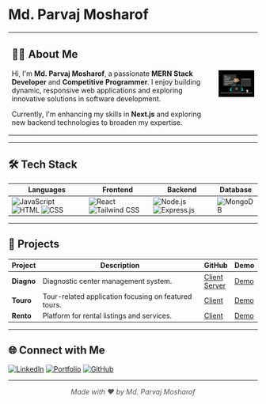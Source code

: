 # Md. Parvaj Mosharof

<table>
  <tr>
    <td>
      <h2>👨‍💻 About Me</h2>
      <p>Hi, I'm <strong>Md. Parvaj Mosharof</strong>, a passionate <strong>MERN Stack Developer</strong> and <strong>Competitive Programmer</strong>. I enjoy building dynamic, responsive web applications and exploring innovative solutions in software development.</p>
      <p>Currently, I'm enhancing my skills in <strong>Next.js</strong> and exploring new backend technologies to broaden my expertise.</p>
    </td>
    <td>
      <img src="https://github.com/mdparvajmosharof/mdparvajmosharof/blob/main/UI%20Developer.gif" alt="Coding GIF" width="300" align="right"/>
    </td>
  </tr>
</table>

---

## 🛠️ Tech Stack

| Languages | Frontend | Backend | Database |
|-----------|----------|---------|----------|
| ![JavaScript](https://img.shields.io/badge/-JavaScript-%23F7DF1E?style=flat-square&logo=javascript&logoColor=black)  ![HTML](https://img.shields.io/badge/-HTML5-%23E34F26?style=flat-square&logo=html5&logoColor=white)  ![CSS](https://img.shields.io/badge/-CSS3-%231572B6?style=flat-square&logo=css3&logoColor=white) | ![React](https://img.shields.io/badge/-React-%23282C34?style=flat-square&logo=react)  ![Tailwind CSS](https://img.shields.io/badge/-Tailwind%20CSS-%2338B2AC?style=flat-square&logo=tailwind-css) | ![Node.js](https://img.shields.io/badge/-Node.js-%2343853D?style=flat-square&logo=node.js&logoColor=white) ![Express.js](https://img.shields.io/badge/-Express.js-%23303A3B?style=flat-square&logo=express) | ![MongoDB](https://img.shields.io/badge/-MongoDB-%2347A248?style=flat-square&logo=mongodb&logoColor=white) |

---

## 📂 Projects

| Project | Description | GitHub | Demo |
|---------|-------------|--------|------|
| **Diagno** | Diagnostic center management system. | [Client](https://github.com/mdparvajmosharof/Diagno) <br> [Server](https://github.com/mdparvajmosharof/diagno-server) | [Demo](https://diagno-auth.web.app) |
| **Touro** | Tour-related application focusing on featured tours. | [Client](https://github.com/mdparvajmosharof/touro) | [Demo](https://touro-f1537.web.app/) |
| **Rento** | Platform for rental listings and services. | [Client](https://github.com/mdparvajmosharof/Rento) | [Demo](https://rento.web.app/) |

---

## 🌐 Connect with Me

[![LinkedIn](https://img.shields.io/badge/LinkedIn-%230077B5?style=flat-square&logo=linkedin&logoColor=white)](https://www.linkedin.com/in/md-parvaj-mosharof)
[![Portfolio](https://img.shields.io/badge/Portfolio-%23f6805e?style=flat-square&logo=netlify&logoColor=white)](https://mdparvajmosharof.netlify.app/)
[![GitHub](https://img.shields.io/badge/GitHub-%23181717?style=flat-square&logo=github&logoColor=white)](https://github.com/mdparvajmosharof)

---

<div align="center" style="font-style: italic; color: #555;">
  Made with ❤️ by Md. Parvaj Mosharof
</div>
